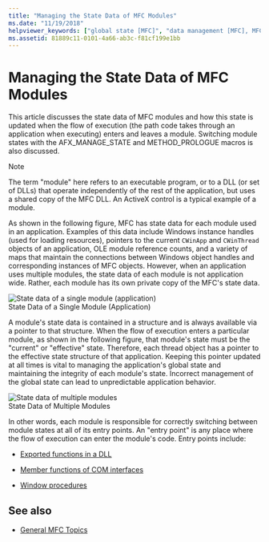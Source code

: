 ```yaml
---
title: "Managing the State Data of MFC Modules"
ms.date: "11/19/2018"
helpviewer_keywords: ["global state [MFC]", "data management [MFC], MFC modules", "window procedure entry points [MFC]", "exported interfaces and global state [MFC]", "module states [MFC], saving and restoring", "data management [MFC]", "MFC, managing state data", "multiple modules [MFC]", "module state restored [MFC]"]
ms.assetid: 81889c11-0101-4a66-ab3c-f81cf199e1bb
---
```

# Managing the State Data of MFC Modules

This article discusses the state data of MFC modules and how this state is updated when the flow of execution (the path code takes through an application when executing) enters and leaves a module. Switching module states with the AFX_MANAGE_STATE and METHOD_PROLOGUE macros is also discussed.

> [!NOTE]
>  The term "module" here refers to an executable program, or to a DLL (or set of DLLs) that operate independently of the rest of the application, but uses a shared copy of the MFC DLL. An ActiveX control is a typical example of a module.

As shown in the following figure, MFC has state data for each module used in an application. Examples of this data include Windows instance handles (used for loading resources), pointers to the current `CWinApp` and `CWinThread` objects of an application, OLE module reference counts, and a variety of maps that maintain the connections between Windows object handles and corresponding instances of MFC objects. However, when an application uses multiple modules, the state data of each module is not application wide. Rather, each module has its own private copy of the MFC's state data.

![State data of a single module &#40;application&#41;](../mfc/media/vc387n1.gif "State data of a single module &#40;application&#41;") <br/>
State Data of a Single Module (Application)

A module's state data is contained in a structure and is always available via a pointer to that structure. When the flow of execution enters a particular module, as shown in the following figure, that module's state must be the "current" or "effective" state. Therefore, each thread object has a pointer to the effective state structure of that application. Keeping this pointer updated at all times is vital to managing the application's global state and maintaining the integrity of each module's state. Incorrect management of the global state can lead to unpredictable application behavior.

![State data of multiple modules](../mfc/media/vc387n2.gif "State data of multiple modules") <br/>
State Data of Multiple Modules

In other words, each module is responsible for correctly switching between module states at all of its entry points. An "entry point" is any place where the flow of execution can enter the module's code. Entry points include:

- [Exported functions in a DLL](../mfc/exported-dll-function-entry-points.md)

- [Member functions of COM interfaces](../mfc/com-interface-entry-points.md)

- [Window procedures](../mfc/window-procedure-entry-points.md)

## See also

- [General MFC Topics](../mfc/general-mfc-topics.md)
